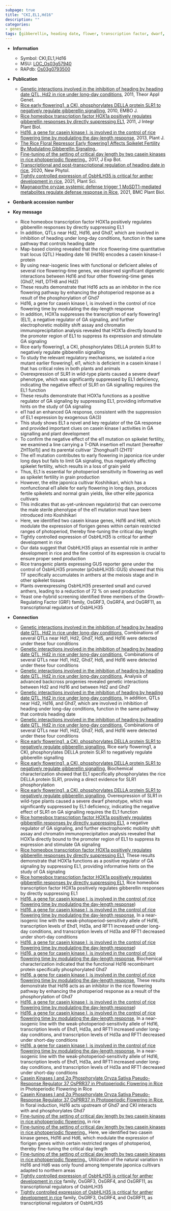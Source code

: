 ```yaml
---
subpage: true
title: "CKI,EL1,Hd16"
description: ""
categories:
- genes
tags: [gibberellin, heading date, flower, transcription factor, dwarf,  ga , flowering time, spikelet, grain, grain yield, yield, fertility, sterile, GA, Kinase, development, anther, seed, meiosis, anther development, transcriptional regulator]
---
```


* **Information**  
    + Symbol: CKI,EL1,Hd16  
    + MSU: [LOC_Os03g57940](http://rice.plantbiology.msu.edu/cgi-bin/ORF_infopage.cgi?orf=LOC_Os03g57940)  
    + RAPdb: [Os03g0793500](http://rapdb.dna.affrc.go.jp/viewer/gbrowse_details/irgsp1?name=Os03g0793500)  

* **Publication**  
    + [Genetic interactions involved in the inhibition of heading by heading date QTL, Hd2 in rice under long-day conditions](http://www.ncbi.nlm.nih.gov/pubmed?term=Genetic+interactions+involved+in+the+inhibition+of+heading+by+heading+date+QTL,+Hd2+in+rice+under+long-day+conditions%5BTitle%5D), 2011, Theor Appl Genet.
    + [Rice early flowering1, a CKI, phosphorylates DELLA protein SLR1 to negatively regulate gibberellin signalling](http://www.ncbi.nlm.nih.gov/pubmed?term=Rice+early+flowering1,+a+CKI,+phosphorylates+DELLA+protein+SLR1+to+negatively+regulate+gibberellin+signalling%5BTitle%5D), 2010, EMBO J.
    + [Rice homeobox transcription factor HOX1a positively regulates gibberellin responses by directly suppressing EL1](http://www.ncbi.nlm.nih.gov/pubmed?term=Rice+homeobox+transcription+factor+HOX1a+positively+regulates+gibberellin+responses+by+directly+suppressing+EL1%5BTitle%5D), 2011, J Integr Plant Biol.
    + [Hd16, a gene for casein kinase I, is involved in the control of rice flowering time by modulating the day-length response](http://www.ncbi.nlm.nih.gov/pubmed?term=Hd16,+a+gene+for+casein+kinase+I,+is+involved+in+the+control+of+rice+flowering+time+by+modulating+the+day-length+response%5BTitle%5D), 2013, Plant J.
    + [The Rice Floral Repressor Early flowering1 Affects Spikelet Fertility By Modulating Gibberellin Signaling.](N+Y).
    + [Fine-tuning of the setting of critical day length by two casein kinases in rice photoperiodic flowering.](http://www.ncbi.nlm.nih.gov/pubmed?term=Fine-tuning+of+the+setting+of+critical+day+length+by+two+casein+kinases+in+rice+photoperiodic+flowering.%5BTitle%5D), 2017, J Exp Bot.
    + [Transcriptional and post-transcriptional regulation of heading date in rice](http://www.ncbi.nlm.nih.gov/pubmed?term=Transcriptional+and+post-transcriptional+regulation+of+heading+date+in+rice%5BTitle%5D), 2020, New Phytol.
    + [Tightly controlled expression of OsbHLH35 is critical for anther development in rice](http://www.ncbi.nlm.nih.gov/pubmed?term=Tightly+controlled+expression+of+OsbHLH35+is+critical+for+anther+development+in+rice%5BTitle%5D), 2021, Plant Sci.
    + [Magnaporthe oryzae systemic defense trigger 1 MoSDT1-mediated metabolites regulate defense response in Rice](http://www.ncbi.nlm.nih.gov/pubmed?term=Magnaporthe+oryzae+systemic+defense+trigger+1+MoSDT1-mediated+metabolites+regulate+defense+response+in+Rice%5BTitle%5D), 2021, BMC Plant Biol.

* **Genbank accession number**  

* **Key message**  
    + Rice homeobox transcription factor HOX1a positively regulates gibberellin responses by directly suppressing EL1
    + In addition, QTLs near Hd2, Hd16, and Ghd7, which are involved in inhibition of heading under long-day conditions, function in the same pathway that controls heading date
    + Map-based cloning revealed that the rice flowering-time quantitative trait locus (QTL) Heading date 16 (Hd16) encodes a casein kinase-I protein
    + By using near-isogenic lines with functional or deficient alleles of several rice flowering-time genes, we observed significant digenetic interactions between Hd16 and four other flowering-time genes (Ghd7, Hd1, DTH8 and Hd2)
    + These results demonstrate that Hd16 acts as an inhibitor in the rice flowering pathway by enhancing the photoperiod response as a result of the phosphorylation of Ghd7
    + Hd16, a gene for casein kinase I, is involved in the control of rice flowering time by modulating the day-length response
    + In addition, HOX1a suppresses the transcription of early flowering1 (EL1), a negative regulator of GA signaling, and further electrophoretic mobility shift assay and chromatin immunoprecipitation analysis revealed that HOX1a directly bound to the promoter region of EL1 to suppress its expression and stimulate GA signaling
    + Rice early flowering1, a CKI, phosphorylates DELLA protein SLR1 to negatively regulate gibberellin signalling
    + To study the relevant regulatory mechanisms, we isolated a rice mutant earlier flowering1, el1, which is deficient in a casein kinase I that has critical roles in both plants and animals
    + Overexpression of SLR1 in wild-type plants caused a severe dwarf phenotype, which was significantly suppressed by EL1 deficiency, indicating the negative effect of SLR1 on GA signalling requires the EL1 function
    + These results demonstrate that HOX1a functions as a positive regulator of GA signaling by suppressing EL1, providing informative hints on the study of GA signaling
    + el1 had an enhanced GA response, consistent with the suppression of EL1 expression by exogenous GA(3)
    + This study shows EL1 a novel and key regulator of the GA response and provided important clues on casein kinase I activities in GA signalling and plant development
    + To confirm the negative effect of the el1 mutation on spikelet fertility, we examined a line carrying a T-DNA insertion el1 mutant [hereafter ZH11(el1)] and its parental cultivar 'Zhonghua11 (ZH11)'
    + The el1 mutation contributes to early flowering in japonica rice under long days but fails to limit GA signaling, thus negatively affecting spikelet fertility, which results in a loss of grain yield
    + Thus, EL1 is essential for photoperiod sensitivity in flowering as well as spikelet fertility in grain production
    + However, the elite japonica cultivar Koshihikari, which has a nonfunctional el1 allele for early flowering in long days, produces fertile spikelets and normal grain yields, like other elite japonica cultivars
    + This indicates that as-yet-unknown regulator(s) that can overcome the male sterile phenotype of the el1 mutation must have been introduced into Koshihikari
    + Here, we identified two casein kinase genes, Hd16 and Hd6, which modulate the expression of florigen genes within certain restricted ranges of photoperiod, thereby fine-tuning the critical day length
    + Tightly controlled expression of OsbHLH35 is critical for anther development in rice
    + Our data suggest that OsbHLH35 plays an essential role in anther development in rice and the fine control of its expression is crucial to ensure proper seed production
    + Rice transgenic plants expressing GUS reporter gene under the control of OsbHLH35 promoter (pOsbHLH35::GUS) showed that this TF specifically accumulates in anthers at the meiosis stage and in other spikelet tissues
    + Plants overexpressing OsbHLH35 presented small and curved anthers, leading to a reduction of 72 % on seed production
    + Yeast one-hybrid screening identified three members of the Growth-Regulating Factor (GRF) family, OsGRF3, OsGRF4, and OsGRF11, as transcriptional regulators of OsbHLH35

* **Connection**  
    + [Genetic interactions involved in the inhibition of heading by heading date QTL, Hd2 in rice under long-day conditions](http://www.ncbi.nlm.nih.gov/pubmed?term=Genetic+interactions+involved+in+the+inhibition+of+heading+by+heading+date+QTL,+Hd2+in+rice+under+long-day+conditions%5BTitle%5D), Combinations of several QTLs near Hd1, Hd2, Ghd7, Hd5, and Hd16 were detected under these four conditions
    + [Genetic interactions involved in the inhibition of heading by heading date QTL, Hd2 in rice under long-day conditions](http://www.ncbi.nlm.nih.gov/pubmed?term=Genetic+interactions+involved+in+the+inhibition+of+heading+by+heading+date+QTL,+Hd2+in+rice+under+long-day+conditions%5BTitle%5D), Combinations of several QTLs near Hd1, Hd2, Ghd7, Hd5, and Hd16 were detected under these four conditions
    + [Genetic interactions involved in the inhibition of heading by heading date QTL, Hd2 in rice under long-day conditions](http://www.ncbi.nlm.nih.gov/pubmed?term=Genetic+interactions+involved+in+the+inhibition+of+heading+by+heading+date+QTL,+Hd2+in+rice+under+long-day+conditions%5BTitle%5D), Analysis of advanced backcross progenies revealed genetic interactions between Hd2 and Hd16 and between Hd2 and Ghd7
    + [Genetic interactions involved in the inhibition of heading by heading date QTL, Hd2 in rice under long-day conditions](http://www.ncbi.nlm.nih.gov/pubmed?term=Genetic+interactions+involved+in+the+inhibition+of+heading+by+heading+date+QTL,+Hd2+in+rice+under+long-day+conditions%5BTitle%5D), In addition, QTLs near Hd2, Hd16, and Ghd7, which are involved in inhibition of heading under long-day conditions, function in the same pathway that controls heading date
    + [Genetic interactions involved in the inhibition of heading by heading date QTL, Hd2 in rice under long-day conditions](http://www.ncbi.nlm.nih.gov/pubmed?term=Genetic+interactions+involved+in+the+inhibition+of+heading+by+heading+date+QTL,+Hd2+in+rice+under+long-day+conditions%5BTitle%5D), Combinations of several QTLs near Hd1, Hd2, Ghd7, Hd5, and Hd16 were detected under these four conditions
    + [Rice early flowering1, a CKI, phosphorylates DELLA protein SLR1 to negatively regulate gibberellin signalling](http://www.ncbi.nlm.nih.gov/pubmed?term=Rice+early+flowering1,+a+CKI,+phosphorylates+DELLA+protein+SLR1+to+negatively+regulate+gibberellin+signalling%5BTitle%5D), Rice early flowering1, a CKI, phosphorylates DELLA protein SLR1 to negatively regulate gibberellin signalling
    + [Rice early flowering1, a CKI, phosphorylates DELLA protein SLR1 to negatively regulate gibberellin signalling](http://www.ncbi.nlm.nih.gov/pubmed?term=Rice+early+flowering1,+a+CKI,+phosphorylates+DELLA+protein+SLR1+to+negatively+regulate+gibberellin+signalling%5BTitle%5D), Biochemical characterization showed that EL1 specifically phosphorylates the rice DELLA protein SLR1, proving a direct evidence for SLR1 phosphorylation
    + [Rice early flowering1, a CKI, phosphorylates DELLA protein SLR1 to negatively regulate gibberellin signalling](http://www.ncbi.nlm.nih.gov/pubmed?term=Rice+early+flowering1,+a+CKI,+phosphorylates+DELLA+protein+SLR1+to+negatively+regulate+gibberellin+signalling%5BTitle%5D), Overexpression of SLR1 in wild-type plants caused a severe dwarf phenotype, which was significantly suppressed by EL1 deficiency, indicating the negative effect of SLR1 on GA signalling requires the EL1 function
    + [Rice homeobox transcription factor HOX1a positively regulates gibberellin responses by directly suppressing EL1](EL1), a negative regulator of GA signaling, and further electrophoretic mobility shift assay and chromatin immunoprecipitation analysis revealed that HOX1a directly bound to the promoter region of EL1 to suppress its expression and stimulate GA signaling
    + [Rice homeobox transcription factor HOX1a positively regulates gibberellin responses by directly suppressing EL1](http://www.ncbi.nlm.nih.gov/pubmed?term=Rice+homeobox+transcription+factor+HOX1a+positively+regulates+gibberellin+responses+by+directly+suppressing+EL1%5BTitle%5D), These results demonstrate that HOX1a functions as a positive regulator of GA signaling by suppressing EL1, providing informative hints on the study of GA signaling
    + [Rice homeobox transcription factor HOX1a positively regulates gibberellin responses by directly suppressing EL1](http://www.ncbi.nlm.nih.gov/pubmed?term=Rice+homeobox+transcription+factor+HOX1a+positively+regulates+gibberellin+responses+by+directly+suppressing+EL1%5BTitle%5D), Rice homeobox transcription factor HOX1a positively regulates gibberellin responses by directly suppressing EL1
    + [Hd16, a gene for casein kinase I, is involved in the control of rice flowering time by modulating the day-length response](Ghd7,+Hd1,+DTH8+and+Hd2))
    + [Hd16, a gene for casein kinase I, is involved in the control of rice flowering time by modulating the day-length response](http://www.ncbi.nlm.nih.gov/pubmed?term=Hd16,+a+gene+for+casein+kinase+I,+is+involved+in+the+control+of+rice+flowering+time+by+modulating+the+day-length+response%5BTitle%5D), In a near-isogenic line with the weak-photoperiod-sensitivity allele of Hd16, transcription levels of Ehd1, Hd3a, and RFT1 increased under long-day conditions, and transcription levels of Hd3a and RFT1 decreased under short-day conditions
    + [Hd16, a gene for casein kinase I, is involved in the control of rice flowering time by modulating the day-length response](Ghd7,+Hd1,+DTH8+and+Hd2))
    + [Hd16, a gene for casein kinase I, is involved in the control of rice flowering time by modulating the day-length response](http://www.ncbi.nlm.nih.gov/pubmed?term=Hd16,+a+gene+for+casein+kinase+I,+is+involved+in+the+control+of+rice+flowering+time+by+modulating+the+day-length+response%5BTitle%5D), Biochemical characterization indicated that the functional Hd16 recombinant protein specifically phosphorylated Ghd7
    + [Hd16, a gene for casein kinase I, is involved in the control of rice flowering time by modulating the day-length response](http://www.ncbi.nlm.nih.gov/pubmed?term=Hd16,+a+gene+for+casein+kinase+I,+is+involved+in+the+control+of+rice+flowering+time+by+modulating+the+day-length+response%5BTitle%5D), These results demonstrate that Hd16 acts as an inhibitor in the rice flowering pathway by enhancing the photoperiod response as a result of the phosphorylation of Ghd7
    + [Hd16, a gene for casein kinase I, is involved in the control of rice flowering time by modulating the day-length response](Ghd7,+Hd1,+DTH8+and+Hd2))
    + [Hd16, a gene for casein kinase I, is involved in the control of rice flowering time by modulating the day-length response](http://www.ncbi.nlm.nih.gov/pubmed?term=Hd16,+a+gene+for+casein+kinase+I,+is+involved+in+the+control+of+rice+flowering+time+by+modulating+the+day-length+response%5BTitle%5D), In a near-isogenic line with the weak-photoperiod-sensitivity allele of Hd16, transcription levels of Ehd1, Hd3a, and RFT1 increased under long-day conditions, and transcription levels of Hd3a and RFT1 decreased under short-day conditions
    + [Hd16, a gene for casein kinase I, is involved in the control of rice flowering time by modulating the day-length response](http://www.ncbi.nlm.nih.gov/pubmed?term=Hd16,+a+gene+for+casein+kinase+I,+is+involved+in+the+control+of+rice+flowering+time+by+modulating+the+day-length+response%5BTitle%5D), In a near-isogenic line with the weak-photoperiod-sensitivity allele of Hd16, transcription levels of Ehd1, Hd3a, and RFT1 increased under long-day conditions, and transcription levels of Hd3a and RFT1 decreased under short-day conditions
    + [Casein Kinases I and 2α Phosphorylate Oryza Sativa Pseudo-Response Regulator 37 OsPRR37 in Photoperiodic Flowering in Rice](OsPRR37) in Photoperiodic Flowering in Rice
    + [Casein Kinases I and 2α Phosphorylate Oryza Sativa Pseudo-Response Regulator 37 OsPRR37 in Photoperiodic Flowering in Rice](http://www.ncbi.nlm.nih.gov/pubmed?term=Casein+Kinases+I+and+2α+Phosphorylate+Oryza+Sativa+Pseudo-Response+Regulator+37+OsPRR37+in+Photoperiodic+Flowering+in+Rice%5BTitle%5D), In floral induction, Hd16 acts upstream of Ghd7 and CKI interacts with and phosphorylates Ghd7
    + [Fine-tuning of the setting of critical day length by two casein kinases in rice photoperiodic flowering.](the+Arabidopsis+CONSTANS+ortholog) in rice
    + [Fine-tuning of the setting of critical day length by two casein kinases in rice photoperiodic flowering.](http://www.ncbi.nlm.nih.gov/pubmed?term=Fine-tuning+of+the+setting+of+critical+day+length+by+two+casein+kinases+in+rice+photoperiodic+flowering.%5BTitle%5D),  Here, we identified two casein kinase genes, Hd16 and Hd6, which modulate the expression of florigen genes within certain restricted ranges of photoperiod, thereby fine-tuning the critical day length
    + [Fine-tuning of the setting of critical day length by two casein kinases in rice photoperiodic flowering.](http://www.ncbi.nlm.nih.gov/pubmed?term=Fine-tuning+of+the+setting+of+critical+day+length+by+two+casein+kinases+in+rice+photoperiodic+flowering.%5BTitle%5D),  Utilization of the natural variation in Hd16 and Hd6 was only found among temperate japonica cultivars adapted to northern areas
    + [Tightly controlled expression of OsbHLH35 is critical for anther development in rice](GRF) family, OsGRF3, OsGRF4, and OsGRF11, as transcriptional regulators of OsbHLH35
    + [Tightly controlled expression of OsbHLH35 is critical for anther development in rice](GRF) family, OsGRF3, OsGRF4, and OsGRF11, as transcriptional regulators of OsbHLH35




